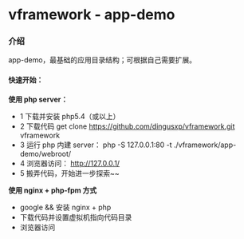 vframework - app-demo
==========

### 介绍

app-demo，最基础的应用目录结构；可根据自己需要扩展。

#### 快速开始：

**使用 php server：**
- 1 下载并安装 php5.4（或以上）
- 2 下载代码 get clone https://github.com/dingusxp/vframework.git vframework
- 3 运行 php 内建 server： php -S 127.0.0.1:80 -t ./vframework/app-demo/webroot/
- 4 浏览器访问： http://127.0.0.1/
- 5 搬弄代码，开始进一步探索~~

**使用 nginx + php-fpm 方式**
- google && 安装 nginx + php
- 下载代码并设置虚拟机指向代码目录
- 浏览器访问